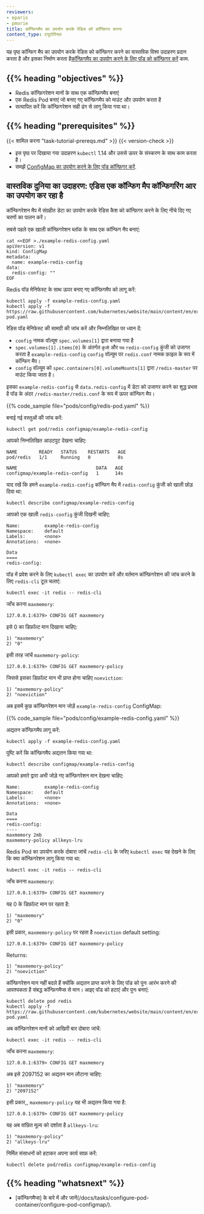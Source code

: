 ```yaml
---
reviewers:
- eparis
- pmorie
title: कॉन्फ़िगमैप का उपयोग करके रेडिस को कॉन्फ़िगर करना
content_type: ट्यूटोरियल
---
```


<!-- overview -->

यह पृष्ठ कॉन्फिग मैप का उपयोग करके रेडिस को कॉन्फ़िगर करने का वास्तविक विश्व उदाहरण प्रदान करता है और इसका निर्माण करता है[कॉन्फ़िगमैप का उपयोग करने के लिए पॉड को कॉन्फ़िगर करें](/docs/tasks/configure-pod-container/configure-pod-configmap/) काम. 



## {{% heading "objectives" %}}


* Redis कॉन्फ़िगरेशन मानों के साथ एक कॉन्फ़िगमैप बनाएं
* एक Redis Pod बनाएं जो बनाए गए कॉन्फ़िगमैप को माउंट और उपयोग करता है
* सत्यापित करें कि कॉन्फ़िगरेशन सही ढंग से लागू किया गया था।



## {{% heading "prerequisites" %}}


{{< शामिल करना "task-tutorial-prereqs.md" >}} {{< version-check >}}

* इस पृष्ठ पर दिखाया गया उदाहरण `kubectl` 1.14 और उससे ऊपर के संस्करण के साथ काम करता है।
* समझें [ConfigMap का उपयोग करने के लिए पॉड कॉन्फ़िगर करें](/docs/tasks/configure-pod-container/configure-pod-configmap/).



<!-- lessoncontent -->


## वास्तविक दुनिया का उदाहरण: एडिस एक कॉन्फिग मैप कॉन्फिगरिंग आर का उपयोग कर रहा है

कॉन्फिगरेशन मैप में संग्रहीत डेटा का उपयोग करके रेडिस कैश को कॉन्फ़िगर करने के लिए नीचे दिए गए चरणों का पालन करें।

सबसे पहले एक खाली कॉन्फ़िगरेशन ब्लॉक के साथ एक कॉन्फिग मैप बनाएं:

```shell
cat <<EOF >./example-redis-config.yaml
apiVersion: v1
kind: ConfigMap
metadata:
  name: example-redis-config
data:
  redis-config: ""
EOF
```

Redis पॉड मेनिफेस्ट के साथ ऊपर बनाए गए कॉन्फ़िगमैप को लागू करें:

```shell
kubectl apply -f example-redis-config.yaml
kubectl apply -f https://raw.githubusercontent.com/kubernetes/website/main/content/en/examples/pods/config/redis-pod.yaml
```

रेडिस पॉड मेनिफेस्ट की सामग्री की जांच करें और निम्नलिखित पर ध्यान दें:

* `config` नामक वॉल्यूम `spec.volumes[1]` द्वारा बनाया गया है
* `spec.volumes[1].items[0]` के अंतर्गत `कुंजी` और `पथ` `redis-config` कुंजी को उजागर करता है 
  `example-redis-config` `config` वॉल्यूम पर `redis.conf` नामक फ़ाइल के रूप में कॉन्फिग मैप।
* `config` वॉल्यूम को `spec.containers[0].volumeMounts[1]` द्वारा `/redis-master` पर माउंट किया जाता है।

इसका `example-redis-config` से `data.redis-config` में डेटा को उजागर करने का शुद्ध प्रभाव है
पॉड के अंदर `/redis-master/redis.conf` के रूप में ऊपर कॉन्फिग मैप।

{{% code_sample file="pods/config/redis-pod.yaml" %}}

बनाई गई वस्तुओं की जांच करें:

```shell
kubectl get pod/redis configmap/example-redis-config 
```

आपको निम्नलिखित आउटपुट देखना चाहिए:

```
NAME        READY   STATUS    RESTARTS   AGE
pod/redis   1/1     Running   0          8s

NAME                             DATA   AGE
configmap/example-redis-config   1      14s
```

याद रखें कि हमने `example-redis-config` कॉन्फिग मैप में `redis-config` कुंजी को खाली छोड़ दिया था:

```shell
kubectl describe configmap/example-redis-config
```

आपको एक खाली `redis-config` कुंजी दिखनी चाहिए:

```shell
Name:         example-redis-config
Namespace:    default
Labels:       <none>
Annotations:  <none>

Data
====
redis-config:
```

पॉड में प्रवेश करने के लिए `kubectl exec` का उपयोग करें और वर्तमान कॉन्फ़िगरेशन की जांच करने के लिए `redis-cli` टूल चलाएं:

```shell
kubectl exec -it redis -- redis-cli
```

जाँच करना `maxmemory`:

```shell
127.0.0.1:6379> CONFIG GET maxmemory
```

इसे 0 का डिफ़ॉल्ट मान दिखाना चाहिए:

```shell
1) "maxmemory"
2) "0"
```

इसी तरह जांचें `maxmemory-policy`:

```shell
127.0.0.1:6379> CONFIG GET maxmemory-policy
```

जिससे इसका डिफ़ॉल्ट मान भी प्राप्त होना चाहिए `noeviction`:

```shell
1) "maxmemory-policy"
2) "noeviction"
```

अब इसमें कुछ कॉन्फ़िगरेशन मान जोड़ें `example-redis-config` ConfigMap:

{{% code_sample file="pods/config/example-redis-config.yaml" %}}

अद्यतन कॉन्फ़िगमैप लागू करें:

```shell
kubectl apply -f example-redis-config.yaml
```

पुष्टि करें कि कॉन्फ़िगमैप अद्यतन किया गया था:

```shell
kubectl describe configmap/example-redis-config
```

आपको हमारे द्वारा अभी जोड़े गए कॉन्फ़िगरेशन मान देखना चाहिए:

```shell
Name:         example-redis-config
Namespace:    default
Labels:       <none>
Annotations:  <none>

Data
====
redis-config:
----
maxmemory 2mb
maxmemory-policy allkeys-lru
```

Redis Pod का उपयोग करके दोबारा जांचें `redis-cli` के जरिए `kubectl exec` यह देखने के लिए कि क्या कॉन्फ़िगरेशन लागू किया गया था:

```shell
kubectl exec -it redis -- redis-cli
```

जाँच करना `maxmemory`:

```shell
127.0.0.1:6379> CONFIG GET maxmemory
```

यह 0 के डिफ़ॉल्ट मान पर रहता है:

```shell
1) "maxmemory"
2) "0"
```

इसी प्रकार, `maxmemory-policy` पर रहता है `noeviction` default setting:

```shell
127.0.0.1:6379> CONFIG GET maxmemory-policy
```

Returns:

```shell
1) "maxmemory-policy"
2) "noeviction"
```

कॉन्फ़िगरेशन मान नहीं बदले हैं क्योंकि अद्यतन प्राप्त करने के लिए पॉड को पुनः आरंभ करने की आवश्यकता है
संबद्ध कॉन्फ़िगमैप्स से मान। आइए पॉड को हटाएं और पुनः बनाएं:

```shell
kubectl delete pod redis
kubectl apply -f https://raw.githubusercontent.com/kubernetes/website/main/content/en/examples/pods/config/redis-pod.yaml
```

अब कॉन्फ़िगरेशन मानों को आखिरी बार दोबारा जांचें:

```shell
kubectl exec -it redis -- redis-cli
```

जाँच करना `maxmemory`:

```shell
127.0.0.1:6379> CONFIG GET maxmemory
```

अब इसे 2097152 का अद्यतन मान लौटाना चाहिए:

```shell
1) "maxmemory"
2) "2097152"
```

इसी प्रकार,, `maxmemory-policy` यह भी अद्यतन किया गया है:

```shell
127.0.0.1:6379> CONFIG GET maxmemory-policy
```

यह अब वांछित मूल्य को दर्शाता है `allkeys-lru`:

```shell
1) "maxmemory-policy"
2) "allkeys-lru"
```

निर्मित संसाधनों को हटाकर अपना कार्य साफ़ करें:

```shell
kubectl delete pod/redis configmap/example-redis-config
```

## {{% heading "whatsnext" %}}


* [कॉन्फिगमैप्स] के बारे में और जानें(/docs/tasks/configure-pod-container/configure-pod-configmap/).
